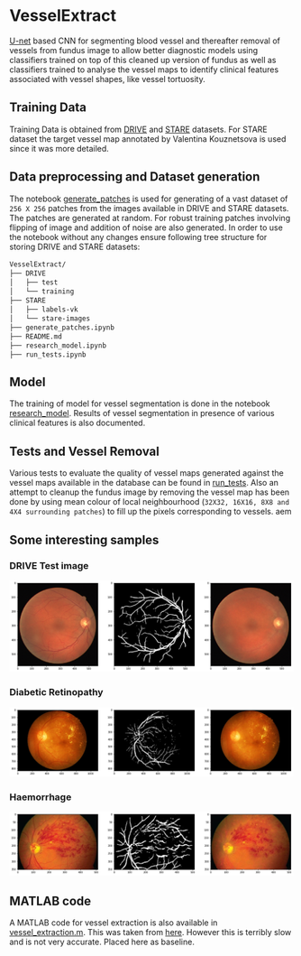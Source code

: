 # VesselExtract
[U-net](https://arxiv.org/abs/1505.04597) based CNN for segmenting blood vessel and thereafter removal of vessels from fundus image to allow better diagnostic models using classifiers trained on top of this cleaned up version of fundus as well as classifiers trained to analyse the vessel maps to identify clinical features associated with vessel shapes, like vessel tortuosity.

## Training Data
Training Data is obtained from [DRIVE](https://www.isi.uu.nl/Research/Databases/DRIVE/) and [STARE](http://cecas.clemson.edu/~ahoover/stare/) datasets. For STARE dataset the target vessel map annotated by Valentina Kouznetsova is used since it was more detailed.

## Data preprocessing and Dataset generation
The notebook [generate_patches](generate_patches.ipynb) is used for generating of a vast dataset of `256 X 256` patches from the images available in DRIVE and STARE datasets. The patches are generated at random. For robust training patches involving flipping of image and addition of noise are also generated.
In order to use the notebook without any changes ensure following tree structure for storing DRIVE and STARE datasets:
```
VesselExtract/
├── DRIVE
│   ├── test
│   └── training
├── STARE
│   ├── labels-vk
│   └── stare-images
├── generate_patches.ipynb
├── README.md
├── research_model.ipynb
├── run_tests.ipynb
```

## Model
The training of model for vessel segmentation is done in the notebook [research_model](research_model.ipynb). Results of vessel segmentation in presence of various clinical features is also documented.

## Tests and Vessel Removal
Various tests to evaluate the quality of vessel maps generated against the vessel maps available in the database can be found in [run_tests](run_tests.ipynb). Also an attempt to cleanup the fundus image by removing the vessel map has been done by using mean colour of local neighbourhood (`32X32, 16X16, 8X8 and 4X4 surrounding patches`) to fill up the pixels corresponding to vessels.
aem
## Some interesting samples 
### DRIVE Test image
<img src="https://github.com/djin31/VesselExtract/blob/master/readme_images/drive.png?raw=True">

### Diabetic Retinopathy
<img src="https://github.com/djin31/VesselExtract/blob/master/readme_images/dr.png?raw=True">

### Haemorrhage
<img src="https://github.com/djin31/VesselExtract/blob/master/readme_images/haem.png?raw=True">

## MATLAB code
A MATLAB code for vessel extraction is also available in [vessel_extraction.m](vessel_extraction.m). This was taken from [here](https://in.mathworks.com/matlabcentral/fileexchange/24990-retinal-blood-vessel-extraction). However this is terribly slow and is not very accurate. Placed here as baseline.
